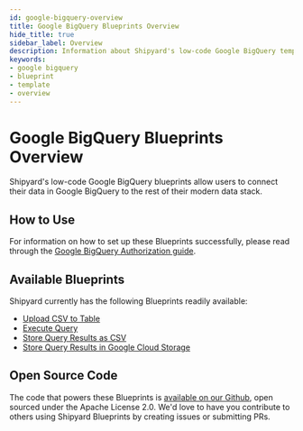 ```yaml
---
id: google-bigquery-overview
title: Google BigQuery Blueprints Overview
hide_title: true
sidebar_label: Overview
description: Information about Shipyard's low-code Google BigQuery templates.
keywords:
- google bigquery
- blueprint
- template
- overview
---
```


# Google BigQuery Blueprints Overview

Shipyard's low-code Google BigQuery blueprints allow users to connect their data in Google BigQuery to the rest of their modern data stack.


## How to Use
For information on how to set up these Blueprints successfully, please read through the [Google BigQuery Authorization guide](google-bigquery-authorization.md).


## Available Blueprints
Shipyard currently has the following Blueprints readily available: 
- [Upload CSV to Table](google-bigquery-upload-csv-to-table.md)
- [Execute Query](google-bigquery-execute-query.md)
- [Store Query Results as CSV](google-bigquery-store-query-results-as-csv.md)
- [Store Query Results in Google Cloud Storage](google-bigquery-store-query-results-in-google-cloud-storage.md)

## Open Source Code
The code that powers these Blueprints is [available on our Github](https://www.shipyardapp.com/docs/blueprint-library/google-bigquery), open sourced under the Apache License 2.0. We'd love to have you contribute to others using Shipyard Blueprints by creating issues or submitting PRs.
